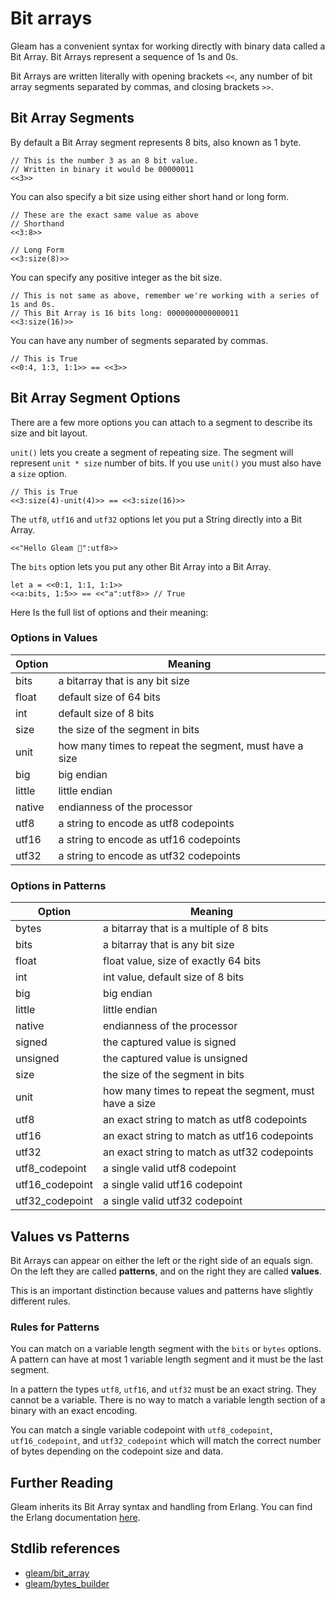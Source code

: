 # Bit arrays

Gleam has a convenient syntax for working directly with binary data called a
Bit Array. Bit Arrays represent a sequence of 1s and 0s.

Bit Arrays are written literally with opening brackets `<<`, any number of bit
array segments separated by commas, and closing brackets `>>`.

## Bit Array Segments

By default a Bit Array segment represents 8 bits, also known as 1 byte.

```gleam
// This is the number 3 as an 8 bit value.
// Written in binary it would be 00000011
<<3>>
```

You can also specify a bit size using either short hand or long form.

```gleam
// These are the exact same value as above
// Shorthand
<<3:8>>

// Long Form
<<3:size(8)>>
```

You can specify any positive integer as the bit size.

```gleam
// This is not same as above, remember we're working with a series of 1s and 0s.
// This Bit Array is 16 bits long: 0000000000000011
<<3:size(16)>>
```

You can have any number of segments separated by commas.

```gleam
// This is True
<<0:4, 1:3, 1:1>> == <<3>>
```

## Bit Array Segment Options

There are a few more options you can attach to a segment to describe its size
and bit layout.

`unit()` lets you create a segment of repeating size. The segment will
represent `unit * size` number of bits. If you use `unit()` you must also have
a `size` option.

```gleam
// This is True
<<3:size(4)-unit(4)>> == <<3:size(16)>>
```

The `utf8`, `utf16` and `utf32` options let you put a String directly into a
Bit Array.

```gleam
<<"Hello Gleam 💫":utf8>>
```

The `bits` option lets you put any other Bit Array into a Bit Array.

```gleam
let a = <<0:1, 1:1, 1:1>>
<<a:bits, 1:5>> == <<"a":utf8>> // True
```

Here Is the full list of options and their meaning:

### Options in Values

| Option     | Meaning                                                |
| ---------- | ------------------------------------------------------ |
| bits       | a bitarray that is any bit size                       |
| float      | default size of 64 bits                                |
| int        | default size of 8 bits                                 |
| size       | the size of the segment in bits                        |
| unit       | how many times to repeat the segment, must have a size |
| big        | big endian                                             |
| little     | little endian                                          |
| native     | endianness of the processor                            |
| utf8       | a string to encode as utf8 codepoints                  |
| utf16      | a string to encode as utf16 codepoints                 |
| utf32      | a string to encode as utf32 codepoints                 |

### Options in Patterns

| Option          | Meaning                                                |
| --------------- | ------------------------------------------------------ |
| bytes           | a bitarray that is a multiple of 8 bits               |
| bits            | a bitarray that is any bit size                       |
| float           | float value, size of exactly 64 bits                   |
| int             | int value, default size of 8 bits                      |
| big             | big endian                                             |
| little          | little endian                                          |
| native          | endianness of the processor                            |
| signed          | the captured value is signed                           |
| unsigned        | the captured value is unsigned                         |
| size            | the size of the segment in bits                        |
| unit            | how many times to repeat the segment, must have a size |
| utf8            | an exact string to match as utf8 codepoints            |
| utf16           | an exact string to match as utf16 codepoints           |
| utf32           | an exact string to match as utf32 codepoints           |
| utf8_codepoint  | a single valid utf8 codepoint                          |
| utf16_codepoint | a single valid utf16 codepoint                         |
| utf32_codepoint | a single valid utf32 codepoint                         |

## Values vs Patterns

Bit Arrays can appear on either the left or the right side of an equals sign.
On the left they are called **patterns**, and on the right they are called
**values**.

This is an important distinction because values and patterns have slightly
different rules.

### Rules for Patterns

You can match on a variable length segment with the `bits` or `bytes`
options. A pattern can have at most 1 variable length segment and it must be
the last segment.

In a pattern the types `utf8`, `utf16`, and `utf32` must be an exact string.
They cannot be a variable. There is no way to match a variable length section
of a binary with an exact encoding.

You can match a single variable codepoint with `utf8_codepoint`,
`utf16_codepoint`, and `utf32_codepoint` which will match the correct number of
bytes depending on the codepoint size and data.

## Further Reading

Gleam inherits its Bit Array syntax and handling from Erlang. You can find the
Erlang documentation
[here](https://erlang.org/doc/reference_manual/expressions.html#bit_syntax).

## Stdlib references

- [gleam/bit_array](https://hexdocs.pm/gleam_stdlib/gleam/bit_array.html)
- [gleam/bytes_builder](https://hexdocs.pm/gleam_stdlib/gleam/bytes_builder.html)
